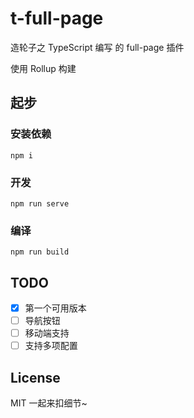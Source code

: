 # t-full-page

造轮子之 TypeScript 编写 的 full-page 插件

使用 Rollup 构建

## 起步

### 安装依赖

```shell
npm i
```

### 开发

```shell
npm run serve
```

### 编译

```shell
npm run build
```

## TODO

- [x] 第一个可用版本
- [ ] 导航按钮
- [ ] 移动端支持
- [ ] 支持多项配置

## License

MIT 一起来扣细节~
